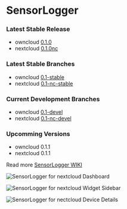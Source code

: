 # SensorLogger

### Latest Stable Release
- owncloud [0.1.0](https://github.com/alexstocker/sensorlogger/releases/tag/0.1.0)
- nextcloud [0.1.0nc](https://github.com/alexstocker/sensorlogger/releases/tag/0.1.0nc)

### Latest Stable Branches
- owncloud [0.1-stable](https://github.com/alexstocker/sensorlogger/tree/0.1-stable)
- nextcloud [0.1-nc-stable](https://github.com/alexstocker/sensorlogger/tree/0.1-nc-stable)

### Current Development Branches
- owncloud [0.1-devel](https://github.com/alexstocker/sensorlogger/tree/0.1-devel)
- nextcloud [0.1-nc-devel](https://github.com/alexstocker/sensorlogger/tree/0.1-nc-devel)

### Upcomming Versions
- owncloud 0.1.1
- nextcloud 0.1.1

Read more [SensorLogger WIKI](https://github.com/alexstocker/sensorlogger/wiki/)

![SensorLogger for nextcloud Dashboard](https://www.html5live.at/wp-content/uploads/2019/05/sensorlogger-nc14-dashboard.png)

![SensorLogger for nextcloud Widget Sidebar](https://www.html5live.at/wp-content/uploads/2019/05/sensorlogger-nc16-widget-sidebar.png)

![SensorLogger for nectcloud Device Details](https://www.html5live.at/wp-content/uploads/2019/05/sensorlogger-nc16-device-edit.png)
